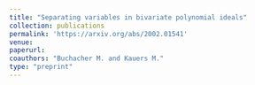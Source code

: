 ```yaml
---
title: "Separating variables in bivariate polynomial ideals"
collection: publications
permalink: 'https://arxiv.org/abs/2002.01541'
venue:
paperurl:
coauthors: "Buchacher M. and Kauers M."
type: "preprint"
---
```



